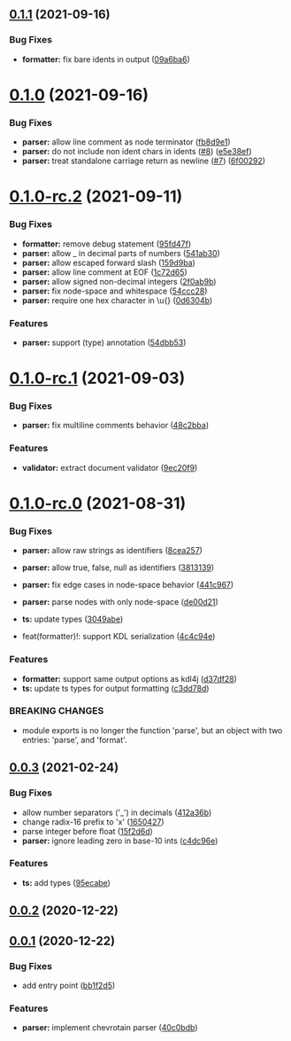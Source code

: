 ## [0.1.1](https://github.com/kdl-org/kdljs/compare/v0.1.0...v0.1.1) (2021-09-16)


### Bug Fixes

* **formatter:** fix bare idents in output ([09a6ba6](https://github.com/kdl-org/kdljs/commit/09a6ba6a3019b0a3ae77771c40eba363ffa6d9db))



# [0.1.0](https://github.com/kdl-org/kdljs/compare/v0.1.0-rc.2...v0.1.0) (2021-09-16)


### Bug Fixes

* **parser:** allow line comment as node terminator ([fb8d9e1](https://github.com/kdl-org/kdljs/commit/fb8d9e199da5ed04da86f9e75ae5a058909aa75d))
* **parser:** do not include non ident chars in idents ([#8](https://github.com/kdl-org/kdljs/issues/8)) ([e5e38ef](https://github.com/kdl-org/kdljs/commit/e5e38ef3ca0ecde7be007cae6bbe39f623fa0adf))
* **parser:** treat standalone carriage return as newline ([#7](https://github.com/kdl-org/kdljs/issues/7)) ([6f00292](https://github.com/kdl-org/kdljs/commit/6f00292fe30a55411372efb0aea05d9512296576))



# [0.1.0-rc.2](https://github.com/kdl-org/kdljs/compare/v0.1.0-rc.1...v0.1.0-rc.2) (2021-09-11)


### Bug Fixes

* **formatter:** remove debug statement ([95fd47f](https://github.com/kdl-org/kdljs/commit/95fd47fe8d3312e5ff415ba525b45a8056b9eb23))
* **parser:** allow _ in decimal parts of numbers ([541ab30](https://github.com/kdl-org/kdljs/commit/541ab303d43dd949447009857e8b29f9022ff1fe))
* **parser:** allow escaped forward slash ([159d9ba](https://github.com/kdl-org/kdljs/commit/159d9ba09df44e11927a6c7a51a6a5a5e2b10972))
* **parser:** allow line comment at EOF ([1c72d65](https://github.com/kdl-org/kdljs/commit/1c72d65cb7e2647475fe0fbd95b8543922ebdd98))
* **parser:** allow signed non-decimal integers ([2f0ab9b](https://github.com/kdl-org/kdljs/commit/2f0ab9beb8998df9ff97b58a040c6b8f9357b248))
* **parser:** fix node-space and whitespace ([54ccc28](https://github.com/kdl-org/kdljs/commit/54ccc28e09ef0d9fdfc757062581691f0a479925))
* **parser:** require one hex character in \u{} ([0d6304b](https://github.com/kdl-org/kdljs/commit/0d6304ba2bfe078d47bafa615bfa992249d1a4b1))


### Features

* **parser:** support (type) annotation ([54dbb53](https://github.com/kdl-org/kdljs/commit/54dbb537caa6c9517dfa298f12e29defec65f832))



# [0.1.0-rc.1](https://github.com/kdl-org/kdljs/compare/v0.1.0-rc.0...v0.1.0-rc.1) (2021-09-03)


### Bug Fixes

* **parser:** fix multiline comments behavior ([48c2bba](https://github.com/kdl-org/kdljs/commit/48c2bbaf0d18b2ff7c2bacf141b482ca4deba056))


### Features

* **validator:** extract document validator ([9ec20f9](https://github.com/kdl-org/kdljs/commit/9ec20f9c4b19cac7e1a5672c43e2a959dff2bdaa))



# [0.1.0-rc.0](https://github.com/kdl-org/kdljs/compare/v0.0.3...v0.1.0-rc.0) (2021-08-31)


### Bug Fixes

* **parser:** allow raw strings as identifiers ([8cea257](https://github.com/kdl-org/kdljs/commit/8cea257261caaf9313303b2f2b1bf0e166ece08b))
* **parser:** allow true, false, null as identifiers ([3813139](https://github.com/kdl-org/kdljs/commit/38131394c046d298cd4e9e8bbead76bb8242b616))
* **parser:** fix edge cases in node-space behavior ([441c967](https://github.com/kdl-org/kdljs/commit/441c9674ddf4acce7d5378d07ec1e0022e2c5805))
* **parser:** parse nodes with only node-space ([de00d21](https://github.com/kdl-org/kdljs/commit/de00d215cc04fe43ec98c0492b8a1e89da847e77))
* **ts:** update types ([3049abe](https://github.com/kdl-org/kdljs/commit/3049abe46343cea4f2c091ef9426573d75771668))


* feat(formatter)!: support KDL serialization ([4c4c94e](https://github.com/kdl-org/kdljs/commit/4c4c94edb14c2867f539288033f0edca97a15410))


### Features

* **formatter:** support same output options as kdl4j ([d37df28](https://github.com/kdl-org/kdljs/commit/d37df287cf99a9628e37a14f8e6c35cb7cac5632))
* **ts:** update ts types for output formatting ([c3dd78d](https://github.com/kdl-org/kdljs/commit/c3dd78db40dce7aa60a06c07e8e2b131fdba932b))


### BREAKING CHANGES

* module exports is no longer the
function 'parse', but an object with two entries:
'parse', and 'format'.



## [0.0.3](https://github.com/kdl-org/kdljs/compare/v0.0.2...v0.0.3) (2021-02-24)


### Bug Fixes

* allow number separators ('_') in decimals ([412a36b](https://github.com/kdl-org/kdljs/commit/412a36b987c24f7a940487c646a886f822954f9e))
* change radix-16 prefix to 'x' ([1650427](https://github.com/kdl-org/kdljs/commit/16504270ab509c03c46416b1cc64cb478bae40e7))
* parse integer before float ([15f2d6d](https://github.com/kdl-org/kdljs/commit/15f2d6dd98e5c3fd52b3056ee253c09d097122fb))
* **parser:** ignore leading zero in base-10 ints ([c4dc96e](https://github.com/kdl-org/kdljs/commit/c4dc96e7f6de68d33851ec340afb34af8f8e2b1f))


### Features

* **ts:** add types ([95ecabe](https://github.com/kdl-org/kdljs/commit/95ecabeab994f68a65fe6e4bce9c8378d7fce7ad))



## [0.0.2](https://github.com/kdl-org/kdljs/compare/v0.0.1...v0.0.2) (2020-12-22)



## [0.0.1](https://github.com/kdl-org/kdljs/compare/40c0bdb55d07c8decfd6e873bee7262e25bc28f0...v0.0.1) (2020-12-22)


### Bug Fixes

* add entry point ([bb1f2d5](https://github.com/kdl-org/kdljs/commit/bb1f2d5a095e6f59d1f9de4c61d04ff6e1dfe060))


### Features

* **parser:** implement chevrotain parser ([40c0bdb](https://github.com/kdl-org/kdljs/commit/40c0bdb55d07c8decfd6e873bee7262e25bc28f0))



